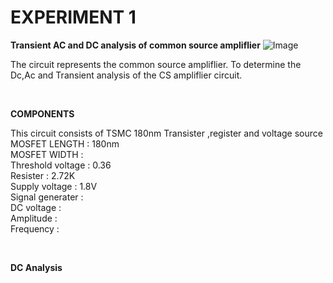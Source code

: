 # EXPERIMENT 1
**Transient AC and DC analysis of common source ampliflier**
![Image](https://github.com/user-attachments/assets/b2b86928-85a9-4c8a-911e-522065dd8f57)
<p> The circuit represents the common source ampliflier. To determine the Dc,Ac and Transient analysis of the CS ampliflier circuit.</p> <br>

**COMPONENTS**
<p>
  This circuit consists of TSMC 180nm Transister ,register and voltage source <br> 
  MOSFET LENGTH : 180nm <br>
  MOSFET WIDTH :        <br>
  Threshold voltage : 0.36 <br>
  Resister : 2.72K <br>
  Supply voltage : 1.8V <br>
  Signal generater :    <br>
  DC voltage :     <br>
  Amplitude :      <br>
  Frequency :      <br>  
</p> <br>

**DC Analysis**



